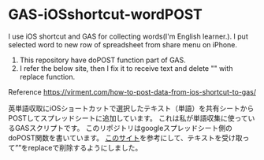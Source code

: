# GAS-iOSshortcut-wordPOST
I use iOS shortcut and GAS for collecting words(I'm English learner.).
I put selected word to new row of spreadsheet from share menu on iPhone.
1. This repository have doPOST function part of GAS.
2. I refer the below site, then I fix it to receive text and delete "" with replace function.

Reference https://virment.com/how-to-post-data-from-ios-shortcut-to-gas/

英単語収取にiOSショートカットで選択したテキスト（単語）を共有シートからPOSTしてスプレッドシートに追加しています。
これは私が単語収集に使っているGASスクリプトです。
このリポジトリはgoogleスプレッドシート側のdoPOST関数を書いています。
[このサイト](https://virment.com/how-to-post-data-from-ios-shortcut-to-gas/)を参考にして、テキストを受け取って””をreplaceで削除するようにしました。
